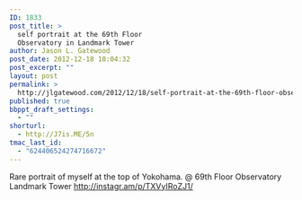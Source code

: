 ```yaml
---
ID: 1833
post_title: >
  self portrait at the 69th Floor
  Observatory in Landmark Tower
author: Jason L. Gatewood
post_date: 2012-12-18 18:04:32
post_excerpt: ""
layout: post
permalink: >
  http://jlgatewood.com/2012/12/18/self-portrait-at-the-69th-floor-observatory-in-landmark-tower/
published: true
bbppt_draft_settings:
  - ""
shorturl:
  - http://J7is.ME/5n
tmac_last_id:
  - "624406524274716672"
---
```

Rare portrait of myself at the top of Yokohama. @ 69th Floor Observatory Landmark Tower
http://instagr.am/p/TXVyIRoZJ1/